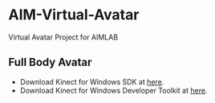 # AIM-Virtual-Avatar
Virtual Avatar Project for AIMLAB


## Full Body Avatar
- Download Kinect for Windows SDK at [here](https://www.microsoft.com/en-us/download/details.aspx?id=40278).
- Download Kinect for Windows Developer Toolkit at [here](https://www.microsoft.com/en-us/download/details.aspx?id=40276).
